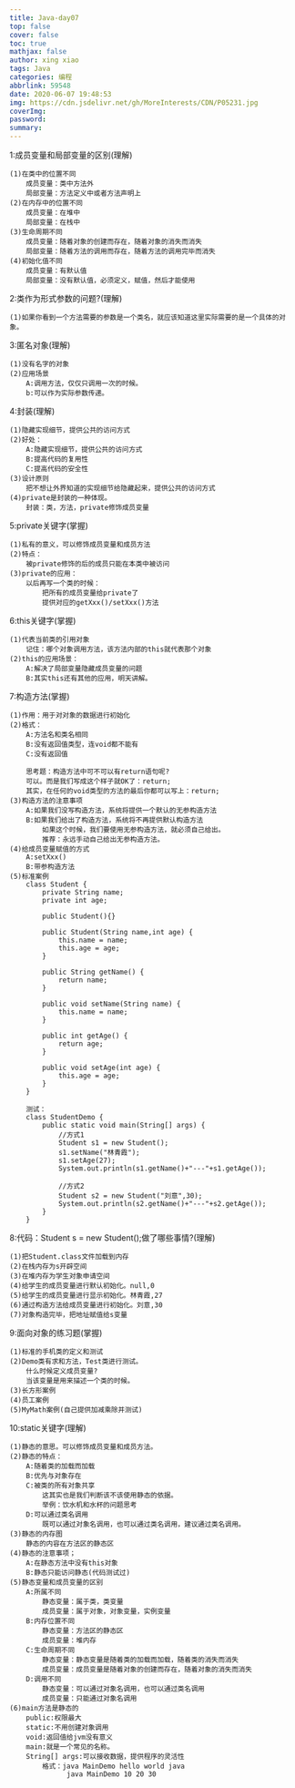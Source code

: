 ```yaml
---
title: Java-day07
top: false
cover: false
toc: true
mathjax: false
author: xing xiao
tags: Java
categories: 编程
abbrlink: 59548
date: 2020-06-07 19:48:53
img: https://cdn.jsdelivr.net/gh/MoreInterests/CDN/P05231.jpg
coverImg:
password:
summary:
---
```

1:成员变量和局部变量的区别(理解)  

	(1)在类中的位置不同
		成员变量：类中方法外
		局部变量：方法定义中或者方法声明上
	(2)在内存中的位置不同
		成员变量：在堆中
		局部变量：在栈中
	(3)生命周期不同
		成员变量：随着对象的创建而存在，随着对象的消失而消失
		局部变量：随着方法的调用而存在，随着方法的调用完毕而消失
	(4)初始化值不同
		成员变量：有默认值
		局部变量：没有默认值，必须定义，赋值，然后才能使用
		
2:类作为形式参数的问题?(理解)  

	(1)如果你看到一个方法需要的参数是一个类名，就应该知道这里实际需要的是一个具体的对象。

3:匿名对象(理解)  

	(1)没有名字的对象
	(2)应用场景
		A:调用方法，仅仅只调用一次的时候。
		b:可以作为实际参数传递。
		
4:封装(理解)  

	(1)隐藏实现细节，提供公共的访问方式
	(2)好处：
		A:隐藏实现细节，提供公共的访问方式
		B:提高代码的复用性
		C:提高代码的安全性
	(3)设计原则
		把不想让外界知道的实现细节给隐藏起来，提供公共的访问方式
	(4)private是封装的一种体现。
		封装：类，方法，private修饰成员变量

5:private关键字(掌握)  

	(1)私有的意义，可以修饰成员变量和成员方法
	(2)特点：
		被private修饰的后的成员只能在本类中被访问
	(3)private的应用：
		以后再写一个类的时候：
			把所有的成员变量给private了
			提供对应的getXxx()/setXxx()方法

6:this关键字(掌握)  

	(1)代表当前类的引用对象
		记住：哪个对象调用方法，该方法内部的this就代表那个对象
	(2)this的应用场景：
		A:解决了局部变量隐藏成员变量的问题
		B:其实this还有其他的应用，明天讲解。

7:构造方法(掌握)  

	(1)作用：用于对对象的数据进行初始化
	(2)格式：
		A:方法名和类名相同
		B:没有返回值类型，连void都不能有
		C:没有返回值
		
		思考题：构造方法中可不可以有return语句呢?
		可以。而是我们写成这个样子就OK了：return;
		其实，在任何的void类型的方法的最后你都可以写上：return;
	(3)构造方法的注意事项
		A:如果我们没写构造方法，系统将提供一个默认的无参构造方法
		B:如果我们给出了构造方法，系统将不再提供默认构造方法
			如果这个时候，我们要使用无参构造方法，就必须自己给出。
			推荐：永远手动自己给出无参构造方法。
	(4)给成员变量赋值的方式
		A:setXxx()
		B:带参构造方法
	(5)标准案例
		class Student {
			private String name;
			private int age;
			
			public Student(){}
			
			public Student(String name,int age) {
				this.name = name;
				this.age = age;
			}
			
			public String getName() {
				return name;
			}
			
			public void setName(String name) {
				this.name = name;
			}
			
			public int getAge() {
				return age;
			}
			
			public void setAge(int age) {
				this.age = age;
			}
		}
		
		测试：
		class StudentDemo {
			public static void main(String[] args) {
				//方式1
				Student s1 = new Student();
				s1.setName("林青霞");
				s1.setAge(27);
				System.out.println(s1.getName()+"---"+s1.getAge());
				
				//方式2
				Student s2 = new Student("刘意",30);
				System.out.println(s2.getName()+"---"+s2.getAge());
			}
		}
		

8:代码：Student s = new Student();做了哪些事情?(理解)  

	(1)把Student.class文件加载到内存
	(2)在栈内存为s开辟空间
	(3)在堆内存为学生对象申请空间
	(4)给学生的成员变量进行默认初始化。null,0
	(5)给学生的成员变量进行显示初始化。林青霞,27
	(6)通过构造方法给成员变量进行初始化。刘意,30
	(7)对象构造完毕，把地址赋值给s变量
		
9:面向对象的练习题(掌握)  

	(1)标准的手机类的定义和测试
	(2)Demo类有求和方法，Test类进行测试。
		什么时候定义成员变量?
		当该变量是用来描述一个类的时候。
	(3)长方形案例
	(4)员工案例
	(5)MyMath案例(自己提供加减乘除并测试)
	
10:static关键字(理解)  

	(1)静态的意思。可以修饰成员变量和成员方法。
	(2)静态的特点：
		A:随着类的加载而加载
		B:优先与对象存在
		C:被类的所有对象共享
			这其实也是我们判断该不该使用静态的依据。
			举例：饮水机和水杯的问题思考
		D:可以通过类名调用
			既可以通过对象名调用，也可以通过类名调用，建议通过类名调用。
	(3)静态的内存图
		静态的内容在方法区的静态区
	(4)静态的注意事项；
		A:在静态方法中没有this对象
		B:静态只能访问静态(代码测试过)
	(5)静态变量和成员变量的区别
		A:所属不同
			静态变量：属于类，类变量
			成员变量：属于对象，对象变量，实例变量
		B:内存位置不同
			静态变量：方法区的静态区
			成员变量：堆内存
		C:生命周期不同
			静态变量：静态变量是随着类的加载而加载，随着类的消失而消失
			成员变量：成员变量是随着对象的创建而存在，随着对象的消失而消失
		D:调用不同
			静态变量：可以通过对象名调用，也可以通过类名调用
			成员变量：只能通过对象名调用
	(6)main方法是静态的
		public:权限最大
		static:不用创建对象调用
		void:返回值给jvm没有意义
		main:就是一个常见的名称。
		String[] args:可以接收数据，提供程序的灵活性
			格式：java MainDemo hello world java
				  java MainDemo 10 20 30